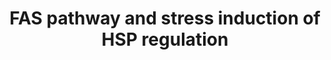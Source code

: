 ---
annotations:
- id: PW:0000237
  parent: regulatory pathway
  type: Pathway Ontology
  value: stress response pathway
- id: PW:0000681
  parent: regulatory pathway
  type: Pathway Ontology
  value: FasL mediated signaling pathway
authors:
- MaintBot
- Thomas
- Khanspers
- Christine Chichester
- L Dupuis
- Egonw
- Eweitz
citedin:
- link: PMC11883989
  title: Srebf2 mediates successful optic nerve axon regeneration via the mevalonate
    synthesis pathway (2025)
communities: []
description: 'This pathway describes the Fas induced apoptosis and interplay with
  Hsp27 in response to stress.  More info: [BioCarta](http://www.biocarta.com/pathfiles/h_hsp27Pathway.asp).'
last-edited: 2025-08-10
ndex: null
organisms:
- Danio rerio
redirect_from:
- /index.php/Pathway:WP511
- /instance/WP511
- /instance/WP511_r140269
revision: r140269
schema-jsonld:
- '@context': https://schema.org/
  '@id': https://wikipathways.github.io/pathways/WP511.html
  '@type': Dataset
  creator:
    '@type': Organization
    name: WikiPathways
  description: 'This pathway describes the Fas induced apoptosis and interplay with
    Hsp27 in response to stress.  More info: [BioCarta](http://www.biocarta.com/pathfiles/h_hsp27Pathway.asp).'
  keywords:
  - Ceramide
  - Glutathione
  - LOC100334486
  - Phosphate
  - apaf1
  - arhgdig
  - casp6
  - casp7
  - casp8
  - casp8l2
  - casp9
  - cflar
  - cycsb
  - daxx
  - dffa
  - dffb
  - fadd
  - faf1
  - fas
  - faslg
  - hspb1
  - jun
  - lmna
  - lmnb1
  - lmnb2
  - map2k4a
  - map3k7
  - mapk8a
  - mapkapk2a
  - mapkapk3
  - pak1
  - pak2a
  - parp1
  - rb1
  - ripk2
  - spna2
  - wu:fa96e12
  license: CC0
  name: FAS pathway and stress induction of HSP regulation
seo: CreativeWork
title: FAS pathway and stress induction of HSP regulation
wpid: WP511
---